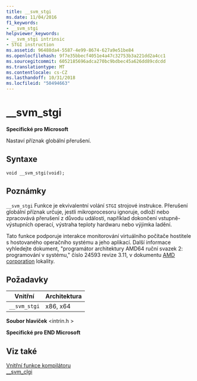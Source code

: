 ```yaml
---
title: __svm_stgi
ms.date: 11/04/2016
f1_keywords:
- __svm_stgi
helpviewer_keywords:
- __svm_stgi intrinsic
- STGI instruction
ms.assetid: 96488da4-5587-4e99-8674-627a9e51be84
ms.openlocfilehash: 9f7e35bbecf4051e4a47c32753b3a221dd2a4cc1
ms.sourcegitcommit: 6052185696adca270bc9bdbec45a626dd89cdcdd
ms.translationtype: MT
ms.contentlocale: cs-CZ
ms.lasthandoff: 10/31/2018
ms.locfileid: "50494663"
---
```

# <a name="svmstgi"></a>__svm_stgi

**Specifické pro Microsoft**

Nastaví příznak globální přerušení.

## <a name="syntax"></a>Syntaxe

```
void __svm_stgi(void);
```

## <a name="remarks"></a>Poznámky

`__svm_stgi` Funkce je ekvivalentní volání `STGI` strojové instrukce. Přerušení globální příznak určuje, jestli mikroprocesoru ignoruje, odloží nebo zpracovává přerušení z důvodu události, například dokončení vstupně-výstupních operací, výstraha teploty hardwaru nebo výjimka ladění.

Tato funkce podporuje interakce monitorování virtuálního počítače hostitele s hostovaného operačního systému a jeho aplikací. Další informace vyhledejte dokument, "programátor architektury AMD64 ruční svazek 2: programování v systému," číslo 24593 revize 3.11, v dokumentu [AMD corporation](https://developer.amd.com/resources/developer-guides-manuals/) lokality.

## <a name="requirements"></a>Požadavky

|Vnitřní|Architektura|
|---------------|------------------|
|`__svm_stgi`|x86, x64|

**Soubor hlaviček** \<intrin.h >

**Specifické pro END Microsoft**

## <a name="see-also"></a>Viz také

[Vnitřní funkce kompilátoru](../intrinsics/compiler-intrinsics.md)<br/>
[__svm_clgi](../intrinsics/svm-clgi.md)